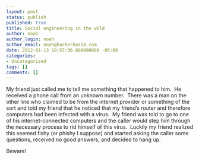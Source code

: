 ```yaml
---
layout: post
status: publish
published: true
title: Social engineering in the wild
author: noah
author_login: noah
author_email: noah@hackerhasid.com
date: 2012-01-13 18:57:36.000000000 -05:00
categories:
- Uncategorized
tags: []
comments: []
---
```


My friend just called me to tell me something that happened to him.  He received a phone call from an unknown number.  There was a man on the other line who claimed to be from the internet provider or something of the sort and told my friend that he noticed that my friend’s router and therefore computers had been infected with a virus.  My friend was told to go to one of his internet-connected computers and the caller would step him through the necessary process to rid himself of this virus.  Luckily my friend realized this seemed fishy (or phishy I suppose) and started asking the caller some questions, received no good answers, and decided to hang up.
  
Beware!

